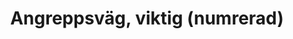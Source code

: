 ---
title: 'Angreppsväg, viktig (numrerad)'
symbol_image: '/images/symbols/insats/01.svg'
weight: 1
card: true
card_color: 'bg-symbol-red'
---